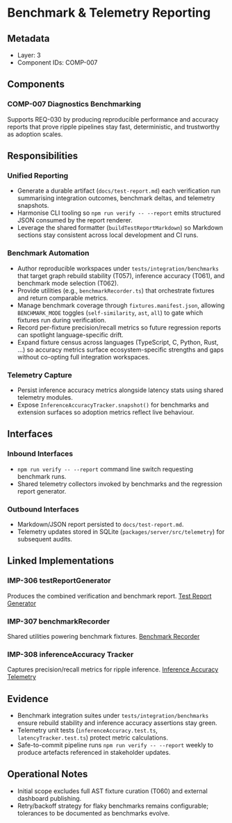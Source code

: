 # Benchmark & Telemetry Reporting

## Metadata
- Layer: 3
- Component IDs: COMP-007

## Components

### COMP-007 Diagnostics Benchmarking
Supports REQ-030 by producing reproducible performance and accuracy reports that prove ripple pipelines stay fast, deterministic, and trustworthy as adoption scales.

## Responsibilities

### Unified Reporting
- Generate a durable artifact (`docs/test-report.md`) each verification run summarising integration outcomes, benchmark deltas, and telemetry snapshots.
- Harmonise CLI tooling so `npm run verify -- --report` emits structured JSON consumed by the report renderer.
- Leverage the shared formatter (`buildTestReportMarkdown`) so Markdown sections stay consistent across local development and CI runs.

### Benchmark Automation
- Author reproducible workspaces under `tests/integration/benchmarks` that target graph rebuild stability (T057), inference accuracy (T061), and benchmark mode selection (T062).
- Provide utilities (e.g., `benchmarkRecorder.ts`) that orchestrate fixtures and return comparable metrics.
- Manage benchmark coverage through `fixtures.manifest.json`, allowing `BENCHMARK_MODE` toggles (`self-similarity`, `ast`, `all`) to gate which fixtures run during verification.
- Record per-fixture precision/recall metrics so future regression reports can spotlight language-specific drift.
- Expand fixture census across languages (TypeScript, C, Python, Rust, …) so accuracy metrics surface ecosystem-specific strengths and gaps without co-opting full integration workspaces.

### Telemetry Capture
- Persist inference accuracy metrics alongside latency stats using shared telemetry modules.
- Expose `InferenceAccuracyTracker.snapshot()` for benchmarks and extension surfaces so adoption metrics reflect live behaviour.

## Interfaces

### Inbound Interfaces
- `npm run verify -- --report` command line switch requesting benchmark runs.
- Shared telemetry collectors invoked by benchmarks and the regression report generator.

### Outbound Interfaces
- Markdown/JSON report persisted to `docs/test-report.md`.
- Telemetry updates stored in SQLite (`packages/server/src/telemetry`) for subsequent audits.

## Linked Implementations

### IMP-306 testReportGenerator
Produces the combined verification and benchmark report. [Test Report Generator](/.mdmd/layer-4/tooling/testReportGenerator.mdmd.md)

### IMP-307 benchmarkRecorder
Shared utilities powering benchmark fixtures. [Benchmark Recorder](/.mdmd/layer-4/testing/benchmarks/benchmarkRecorder.mdmd.md)

### IMP-308 inferenceAccuracy Tracker
Captures precision/recall metrics for ripple inference. [Inference Accuracy Telemetry](/.mdmd/layer-4/telemetry/inferenceAccuracyTracker.mdmd.md)

## Evidence
- Benchmark integration suites under `tests/integration/benchmarks` ensure rebuild stability and inference accuracy assertions stay green.
- Telemetry unit tests (`inferenceAccuracy.test.ts`, `latencyTracker.test.ts`) protect metric calculations.
- Safe-to-commit pipeline runs `npm run verify -- --report` weekly to produce artefacts referenced in stakeholder updates.

## Operational Notes
- Initial scope excludes full AST fixture curation (T060) and external dashboard publishing.
- Retry/backoff strategy for flaky benchmarks remains configurable; tolerances to be documented as benchmarks evolve.
